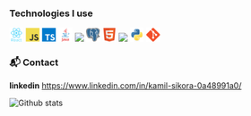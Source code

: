 ### Technologies I use
<div>
<img src="https://raw.githubusercontent.com/devicons/devicon/master/icons/react/react-original-wordmark.svg" width="5%"> <img src="https://raw.githubusercontent.com/devicons/devicon/master/icons/javascript/javascript-original.svg" width="5%">
<img src="https://raw.githubusercontent.com/devicons/devicon/master/icons/typescript/typescript-original.svg" width="5%">
<img src="https://raw.githubusercontent.com/devicons/devicon/master/icons/java/java-original-wordmark.svg" width="5%">
<img src="https://camo.githubusercontent.com/42cc6e5e5562ccc807bc281e14cc7fabe0a260db4f7bb016812082fe9a00659b/68747470733a2f2f696d672e69636f6e73382e636f6d2f636f6c6f722f34382f3030303030302f737072696e672d6c6f676f2e706e67" width="5%">
<img src="https://github.com/devicons/devicon/blob/master/icons/postgresql/postgresql-original.svg" width="5%">
<img src="https://github.com/devicons/devicon/blob/master/icons/html5/html5-original.svg" width="5%">
<img src="https://camo.githubusercontent.com/dc75aee770dff630309493116eeebd6a39c7042e4e94780a5e6c8f107bebe76f/68747470733a2f2f696d672e69636f6e73382e636f6d2f636f6c6f722f34382f3030303030302f637373332e706e67" width="5%">
<img src="https://github.com/devicons/devicon/blob/master/icons/python/python-original.svg" width="5%">
<img src="https://github.com/devicons/devicon/blob/master/icons/git/git-original.svg" width="5%">

### 📬 Contact
<b>linkedin</b> https://www.linkedin.com/in/kamil-sikora-0a48991a0/


![Github stats](https://github-readme-stats.vercel.app/api?username=SikoraKam)

